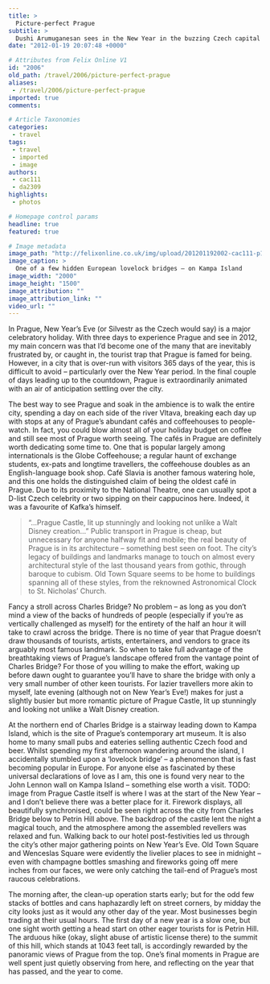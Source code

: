 ```yaml
---
title: >
  Picture-perfect Prague
subtitle: >
  Dushi Arumuganesan sees in the New Year in the buzzing Czech capital
date: "2012-01-19 20:07:48 +0000"

# Attributes from Felix Online V1
id: "2006"
old_path: /travel/2006/picture-perfect-prague
aliases:
 - /travel/2006/picture-perfect-prague
imported: true
comments:

# Article Taxonomies
categories:
 - travel
tags:
 - travel
 - imported
 - image
authors:
 - cac111
 - da2309
highlights:
 - photos

# Homepage control params
headline: true
featured: true

# Image metadata
image_path: "http://felixonline.co.uk/img/upload/201201192002-cac111-p1010146.png"
image_caption: >
  One of a few hidden European lovelock bridges – on Kampa Island
image_width: "2000"
image_height: "1500"
image_attribution: ""
image_attribution_link: ""
video_url: ""
---
```


In Prague, New Year’s Eve (or Silvestr as the Czech would say) is a major celebratory holiday. With three days to experience Prague and see in 2012, my main concern was that I’d become one of the many that are inevitably frustrated by, or caught in, the tourist trap that Prague is famed for being. However, in a city that is over-run with visitors 365 days of the year, this is difficult to avoid – particularly over the New Year period. In the final couple of days leading up to the countdown, Prague is extraordinarily animated with an air of anticipation settling over the city.

The best way to see Prague and soak in the ambience is to walk the entire city, spending a day on each side of the river Vltava, breaking each day up with stops at any of Prague’s abundant cafés and coffeehouses to people-watch. In fact, you could blow almost all of your holiday budget on coffee and still see most of Prague worth seeing. The cafés in Prague are definitely worth dedicating some time to. One that is popular largely among internationals is the Globe Coffeehouse; a regular haunt of exchange students, ex-pats and longtime travellers, the coffeehouse doubles as an English-language book shop. Café Slavia is another famous watering hole, and this one holds the distinguished claim of being the oldest café in Prague. Due to its proximity to the National Theatre, one can usually spot a D-list Czech celebrity or two sipping on their cappucinos here. Indeed, it was a favourite of Kafka’s himself.
> “...Prague Castle, lit up stunningly and looking not unlike a Walt Disney creation...”
Public transport in Prague is cheap, but unnecessary for anyone halfway fit and mobile; the real beauty of Prague is in its architecture – something best seen on foot. The city’s legacy of buildings and landmarks manage to touch on almost every architectural style of the last thousand years from gothic, through baroque to cubism. Old Town Square seems to be home to buildings spanning all of these styles, from the reknowned Astronomical Clock to St. Nicholas’ Church.

Fancy a stroll across Charles Bridge? No problem – as long as you don’t mind a view of the backs of hundreds of people (especially if you’re as vertically challenged as myself) for the entirety of the half an hour it will take to crawl across the bridge. There is no time of year that Prague doesn’t draw thousands of tourists, artists, entertainers, and vendors to grace its arguably most famous landmark. So when to take full advantage of the breathtaking views of Prague’s landscape offered from the vantage point of Charles Bridge? For those of you willing to make the effort, waking up before dawn ought to guarantee you’ll have to share the bridge with only a very small number of other keen tourists. For lazier travellers more akin to myself, late evening (although not on New Year’s Eve!) makes for just a slightly busier but more romantic picture of Prague Castle, lit up stunningly and looking not unlike a Walt Disney creation.

At the northern end of Charles Bridge is a stairway leading down to Kampa Island, which is the site of Prague’s contemporary art museum. It is also home to many small pubs and eateries selling authentic Czech food and beer. Whilst spending my first afternoon wandering around the island, I accidentally stumbled upon a ‘lovelock bridge’ – a phenomenon that is fast becoming popular in Europe. For anyone else as fascinated by these universal declarations of love as I am, this one is found very near to the John Lennon wall on Kampa Island – something else worth a visit.
TODO: image from
Prague Castle itself is where I was at the start of the New Year – and I don’t believe there was a better place for it. Firework displays, all beautifully synchronised, could be seen right across the city from Charles Bridge below to Petrin Hill above. The backdrop of the castle lent the night a magical touch, and the atmosphere among the assembled revellers was relaxed and fun. Walking back to our hotel post-festivities led us through the city’s other major gathering points on New Year’s Eve. Old Town Square and Wenceslas Square were evidently the livelier places to see in midnight – even with champagne bottles smashing and fireworks going off mere inches from our faces, we were only catching the tail-end of Prague’s most raucous celebrations.

The morning after, the clean-up operation starts early; but for the odd few stacks of bottles and cans haphazardly left on street corners, by midday the city looks just as it would any other day of the year. Most businesses begin trading at their usual hours. The first day of a new year is a slow one, but one sight worth getting a head start on other eager tourists for is Petrin Hill. The arduous hike (okay, slight abuse of artistic license there) to the summit of this hill, which stands at 1043 feet tall, is accordingly rewarded by the panoramic views of Prague from the top. One’s final moments in Prague are well spent just quietly observing from here, and reflecting on the year that has passed, and the year to come.
